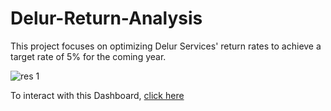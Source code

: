 # Delur-Return-Analysis

This project focuses on optimizing Delur Services' return rates to achieve a target rate of 5% for the coming year.

![res 1](https://github.com/ChidimmaIdika/Delur-Return-Analysis/assets/137975543/d952a475-7b38-405b-a036-cfe62679ce3e)

To interact with this Dashboard, [click here](https://public.tableau.com/views/C23-07DelurServicesAnalysis_16912400135730/Dashboard1?:language=en-GB&:display_count=n&:origin=viz_share_link)

